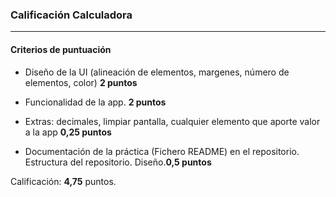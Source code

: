 ### Calificación Calculadora
---

#### Criterios de puntuación
* Diseño de la UI (alineación de elementos, margenes, número de elementos, color) **2 puntos**

* Funcionalidad de la app. **2 puntos**

* Extras: decimales, limpiar pantalla, cualquier elemento que aporte valor a la app **0,25 puntos**

* Documentación de la práctica (Fichero README) en el repositorio. Estructura del repositorio. Diseño.**0,5 puntos**


Calificación: **4,75** puntos.
